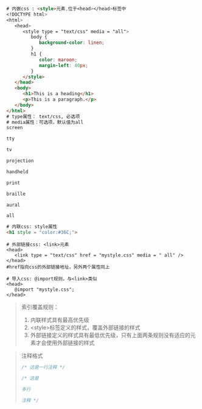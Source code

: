 ```html
# 内嵌css : <style>元素,位于<head></head>标签中
<!DOCTYPE html>
<html>
   <head>
      <style type = "text/css" media = "all">
         body {
            background-color: linen;
         }
         h1 {
            color: maroon;
            margin-left: 40px;
         }
      </style>
   </head>   
   <body>
      <h1>This is a heading</h1>
      <p>This is a paragraph.</p>
   </body>
</html>
# type属性： text/css, 必选项
# media属性：可选项，默认值为all
screen

tty

tv

projection

handheld

print

braille

aural

all
```

```html
# 内联css: style属性
<h1 style = "color:#36C;"> 
```

```
# 外部链接css: <link>元素
<head>
   <link type = "text/css" href = "mystyle.css" media = " all" />
</head>
#href指向css的外部链接地址，另外两个属性同上
```

```
# 导入css: @import规则，与<link>类似
<head>
   @import "mystyle.css";
</head>
```

> 索引覆盖规则：
>
> 1.  内联样式具有最高优先级
> 2. \<style>标签定义的样式，覆盖外部链接的样式
> 3. 外部链接定义的样式具有最低优先级，只有上面两条规则没有适应的元素才会使用外部链接的样式

>  注释格式
>
> ```css
> /* 这是一行注释 */
> 
> /* 这是
> 
> 多行
> 
> 注释 */
> ```